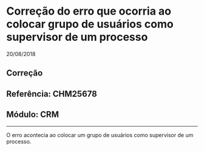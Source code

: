 # Correção do erro que ocorria ao colocar grupo de usuários como supervisor de um processo
20/08/2018
## Correção
## Referência: CHM25678
## Módulo: CRM
***

O erro acontecia ao colocar um grupo de usuários como supervisor de um processo.